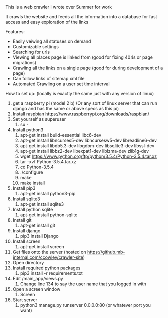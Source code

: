 This is a web crawler I wrote over Summer for work

It crawls the website and feeds all the information into a database for fast access and easy exploration of the links

Features:
* Easily veiwing all statuses on demand
* Customizable settings
* Searching for urls
* Viewing all places page is linked from (good for fixing 404s or page migrations)
* Crawling all the links on a single page (good for during development of a page) 
* Can follow links of sitemap.xml file
* Automated Crawling on a user set time interval



How to set up: (locally is exactly the same just with any version of linux)
1. get a raspberry pi (model 2 b)  (Or any sort of linux server that can run django and has the same or above specs as this pi)
2. Install raspbian https://www.raspberrypi.org/downloads/raspbian/
3. Set yourself as superuser
   1. su -
1. Install python3
   1. apt-get install build-essential libc6-dev
   2. apt-get install libncurses5-dev libncursesw5-dev libreadline6-dev
   3. apt-get install libdb5.3-dev libgdbm-dev libsqlite3-dev libssl-dev
   4. apt-get install libbz2-dev libexpat1-dev liblzma-dev zlib1g-dev
   5. wget https://www.python.org/ftp/python/3.5.4/Python-3.5.4.tar.xz
   6. tar -xvf Python-3.5.4.tar.xz
   7. cd Python-3.5.4
   8. ./configure
   9. make
   10. make install
1. Install pip3
   1. apt-get install python3-pip
1. Install sqlite3
   1. apt-get install sqlite3
1. Install python sqlite
   1. apt-get install python-sqlite
1. Install git
   1. apt-get install git
1. Install django
   1. pip3 install Django
1. Install screen
   1. apt-get install screen 
1. Get files onto the server (hosted on https://github.mb-internal.com/ccowley/crawler-site)
2. Open directory
3. Install required python packages
   1. pip3 install -r requirements.txt
1. Edit /main_app/views.py
   1. Change line 134 to say the user name that you logged in with
1. Open a screen window
   1. Screen
1. Start server
   1. python3 manage.py runserver 0.0.0.0:80 (or whatever port you want)

